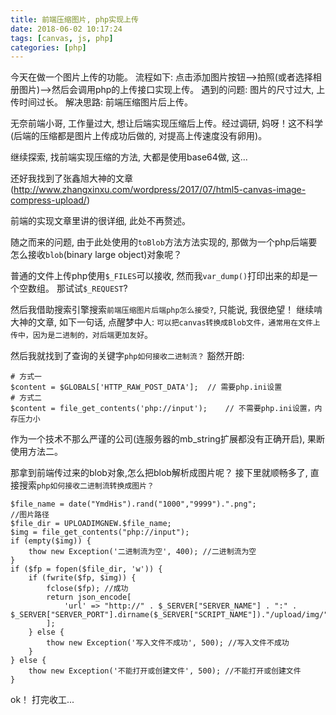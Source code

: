 ```yaml
---
title: 前端压缩图片, php实现上传
date: 2018-06-02 10:17:24
tags: [canvas, js, php]
categories: [php]
---
```

今天在做一个图片上传的功能。
流程如下: 点击添加图片按钮-->拍照(或者选择相册图片)-->然后会调用php的上传接口实现上传。
遇到的问题: 图片的尺寸过大, 上传时间过长。
解决思路: 前端压缩图片后上传。

无奈前端小哥, 工作量过大, 想让后端实现压缩后上传。经过调研, 妈呀！这不科学(后端的压缩都是图片上传成功后做的, 对提高上传速度没有卵用)。

继续探索, 找前端实现压缩的方法, 大都是使用base64做, 这...

还好我找到了张鑫旭大神的文章(http://www.zhangxinxu.com/wordpress/2017/07/html5-canvas-image-compress-upload/)

前端的实现文章里讲的很详细, 此处不再赘述。

随之而来的问题, 由于此处使用的`toBlob`方法方法实现的, 那做为一个php后端要怎么接收`blob`(binary large object)对象呢？

普通的文件上传php使用`$_FILES`可以接收, 然而我`var_dump()`打印出来的却是一个空数组。 那试试`$_REQUEST`?

然后我借助搜索引擎搜索`前端压缩图片后端php怎么接受?`, 只能说, 我很绝望！ 继续啃大神的文章, 如下一句话, 点醒梦中人:
`可以把canvas转换成Blob文件，通常用在文件上传中，因为是二进制的，对后端更加友好`。

然后我就找到了查询的关键字`php如何接收二进制流？`
豁然开朗:
```
# 方式一
$content = $GLOBALS['HTTP_RAW_POST_DATA'];  // 需要php.ini设置
# 方式二
$content = file_get_contents('php://input');    // 不需要php.ini设置，内存压力小
```
作为一个技术不那么严谨的公司(连服务器的mb_string扩展都没有正确开启), 果断使用方法二。

那拿到前端传过来的blob对象,怎么把blob解析成图片呢？
接下里就顺畅多了, 直接搜索`php如何接收二进制流转换成图片？`
```
$file_name = date("YmdHis").rand("1000","9999").".png";
//图片路径
$file_dir = UPLOADIMGNEW.$file_name;
$img = file_get_contents("php://input");
if (empty($img)) {
    thow new Exception('二进制流为空', 400); //二进制流为空
}
if ($fp = fopen($file_dir, 'w')) {
    if (fwrite($fp, $img)) {
        fclose($fp); //成功
        return json_encode[
            'url' => "http://" . $_SERVER["SERVER_NAME"] . ":" . $_SERVER["SERVER_PORT"].dirname($_SERVER["SCRIPT_NAME"])."/upload/img/".$file_name
        ];
    } else {
        thow new Exception('写入文件不成功', 500); //写入文件不成功
    }
} else {
    thow new Exception('不能打开或创建文件', 500); //不能打开或创建文件
}
```

ok！ 打完收工...
